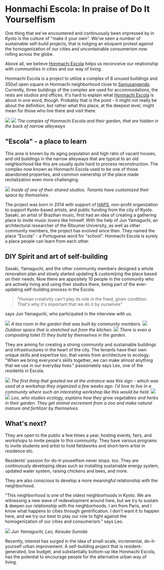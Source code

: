 # Honmachi Escola: In praise of Do It Yourselfism

One thing that we've encountered and continuously been impressed by in Kyoto is the culture of "make it your own". We've seen a number of sustainable self-build projects, that is lodging an eloquent protest against the homogenization of our cities and uncontainable consumerism now rolling across the globe.

Above all, we believe [Honmachi Escola](http://www.escola-kyoto.com/escola-index.html) helps us reconceive our relationship with communities in cities and our way of living.

Honmachi Escola is a project to utilize a complex of 8 unused buildings and 350㎡ open square in Honmachi neighborhood close to [Sanjusangendo](https://kyoto.travel/en/shrine_temple/159). Currently, three buildings of the complex are used for accommodations, the rests are studios and offices. It's hard to explain what [Honmachi Escola](http://www.escola-kyoto.com/escola-index.html) is about in one word, though. Probably that is the point - it might not really be about the definition, but rather what this place, at the deepest level, might mean for those who live there and visit there.

![](honmachiescola24.jpg)
![](honmachiescola5.jpg)
_The complex of Honmachi Escola and their garden, that are hidden in the back of narrow alleyways_

## "Escola" - a place to learn

This area is known by its aging population and high ratio of vacant houses, and old buildings in the narrow alleyways that are typical to an old neighborhood like this are usually quite hard to process reconstruction. The complex now known as Honmachi Escola used to be one of those abandoned properties, and common ownership of the place made revitalization even more challenging.

![](honmachiescola3.jpg)
_Inside of one of their shared studios. Tenants have customized their space by themselves._

The project was born in 2014 with support of [HAPS](http://haps-kyoto.com/en/), non-profit organization to support Kyoto-based artists, and public funding from the city of Kyoto. Sasaki, an artist of Brazilian music, first had an idea of creating a gathering place to invite music lovers like himself. With the help of Jun Yamaguchi, an architectural researcher of the Ritsumei University, as well as other community members, the project has evolved since then. They named the place "Escola" - a Portuguese word for "school". Honmachi Escola is surely a place people can learn from each other.

## DIY Spirit and art of self-building

Sasaki, Yamaguchi, and the other community members designed a whole renovation plan and slowly started updating & customizing the place based on their needs. Now there are appositely 10 people in the community who are actively living and using their studios there, being part of the ever-updating self-building process in the Escola.

> "Human creativity can't play its role in the fixed, given condition. That's why it's important that we do it by ourselves"

says Jun Yamaguchi, who participated in the interview with us.

![](honmachiescola12.jpg)
_A tea room in the garden that was built by community members._
![](honmachiescola13.jpg)
_Outdoor space that is stretched out from the kitchen._
![](honmachiescola25.jpg)
_There is even a composting toilet (!) they build by themselves in the garden._

They are aiming for creating a strong community and sustainable buildings and infrastructures in the heart of the city. The tenants have their own unique skills and expertise too, that varies from architecture to ecology. "When we bring everyone's skills together, we can make almost anything that we use in our everyday lives." passionately says Leo, one of the residents in Escola.

![](honmachiescola1.jpg)
_The first thing that greeted me at the entrance was this sign - which was used at a workshop they organized a few weeks ago. I'd love to live in a community where such an interesting workshop like this would be held._
![](honmachiescola6.jpg)
![](honmachiescola8.jpg)
_Leo, who studies ecology, explains how they grow vegetables and herbs in their garden. They get animal excrement from a zoo and make natural manure and fertilizer by themselves._

## What's next?

They are open to the public a few times a year, hosting events, fairs, and workshops to invite people to this community. They have various programs to invite students and artist to hold fieldworks and short-term artist in residence etc.

Residents' passion for do-it-youselfism never stops. too. They are continuously developing ideas such as installing sustainable energy system, updated water system, raising chickens and bees, and more.

They are also conscious to develop a more meaningful relationship with the neighborhood.

"This neighborhood is one of the oldest neighborhoods in Kyoto. We are witnessing a new wave of redevelopment around here, but we try to sustain & deepen our relationship with the neighborhoods. I am from Paris, and I know what happens to cities through gentrification. I don't want it to happen here, and we try our best to play our role to fight against the homogenization of our cities and consumerism." says Leo.

![](honmachiescola15.jpg)
_Jun Yamaguchi, Leo, Keisuke Sumida_

Recently, interest has surged in the idea of small-scale, incremental, do-it-yourself urban improvement. A self-building project that is resident-generated, low budget, and substantially bottom-up like Honmachi Escola, has the potential to encourage people for the alternative urban way of living.
